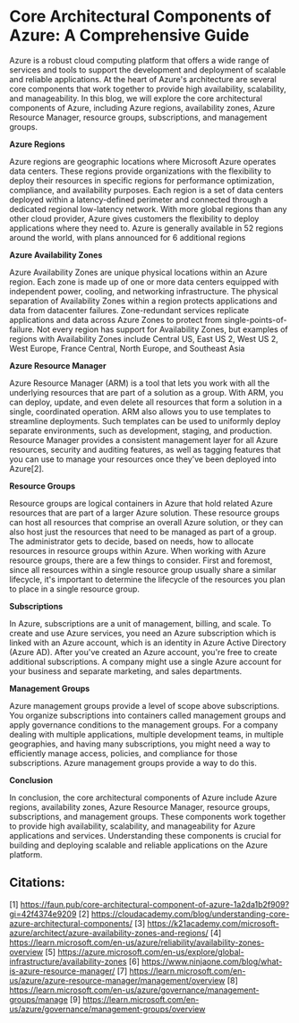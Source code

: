 # Core Architectural Components of Azure: A Comprehensive Guide

Azure is a robust cloud computing platform that offers a wide range of services and tools to support the development and deployment of scalable and reliable applications. At the heart of Azure's architecture are several core components that work together to provide high availability, scalability, and manageability. In this blog, we will explore the core architectural components of Azure, including Azure regions, availability zones, Azure Resource Manager, resource groups, subscriptions, and management groups.

**Azure Regions**

Azure regions are geographic locations where Microsoft Azure operates data centers. These regions provide organizations with the flexibility to deploy their resources in specific regions for performance optimization, compliance, and availability purposes. Each region is a set of data centers deployed within a latency-defined perimeter and connected through a dedicated regional low-latency network. With more global regions than any other cloud provider, Azure gives customers the flexibility to deploy applications where they need to. Azure is generally available in 52 regions around the world, with plans announced for 6 additional regions

**Azure Availability Zones**

Azure Availability Zones are unique physical locations within an Azure region. Each zone is made up of one or more data centers equipped with independent power, cooling, and networking infrastructure. The physical separation of Availability Zones within a region protects applications and data from datacenter failures. Zone-redundant services replicate applications and data across Azure Zones to protect from single-points-of-failure. Not every region has support for Availability Zones, but examples of regions with Availability Zones include Central US, East US 2, West US 2, West Europe, France Central, North Europe, and Southeast Asia

**Azure Resource Manager**

Azure Resource Manager (ARM) is a tool that lets you work with all the underlying resources that are part of a solution as a group. With ARM, you can deploy, update, and even delete all resources that form a solution in a single, coordinated operation. ARM also allows you to use templates to streamline deployments. Such templates can be used to uniformly deploy separate environments, such as development, staging, and production. Resource Manager provides a consistent management layer for all Azure resources, security and auditing features, as well as tagging features that you can use to manage your resources once they've been deployed into Azure[2].

**Resource Groups**

Resource groups are logical containers in Azure that hold related Azure resources that are part of a larger Azure solution. These resource groups can host all resources that comprise an overall Azure solution, or they can also host just the resources that need to be managed as part of a group. The administrator gets to decide, based on needs, how to allocate resources in resource groups within Azure. When working with Azure resource groups, there are a few things to consider. First and foremost, since all resources within a single resource group usually share a similar lifecycle, it's important to determine the lifecycle of the resources you plan to place in a single resource group.

**Subscriptions**

In Azure, subscriptions are a unit of management, billing, and scale. To create and use Azure services, you need an Azure subscription which is linked with an Azure account, which is an identity in Azure Active Directory (Azure AD). After you've created an Azure account, you're free to create additional subscriptions. A company might use a single Azure account for your business and separate marketing, and sales departments.

**Management Groups**

Azure management groups provide a level of scope above subscriptions. You organize subscriptions into containers called management groups and apply governance conditions to the management groups. For a company dealing with multiple applications, multiple development teams, in multiple geographies, and having many subscriptions, you might need a way to efficiently manage access, policies, and compliance for those subscriptions. Azure management groups provide a way to do this.

**Conclusion**

In conclusion, the core architectural components of Azure include Azure regions, availability zones, Azure Resource Manager, resource groups, subscriptions, and management groups. These components work together to provide high availability, scalability, and manageability for Azure applications and services. Understanding these components is crucial for building and deploying scalable and reliable applications on the Azure platform.


## Citations:
[1] https://faun.pub/core-architectural-component-of-azure-1a2da1b2f909?gi=42f4374e9209
[2] https://cloudacademy.com/blog/understanding-core-azure-architectural-components/
[3] https://k21academy.com/microsoft-azure/architect/azure-availability-zones-and-regions/
[4] https://learn.microsoft.com/en-us/azure/reliability/availability-zones-overview
[5] https://azure.microsoft.com/en-us/explore/global-infrastructure/availability-zones
[6] https://www.ninjaone.com/blog/what-is-azure-resource-manager/
[7] https://learn.microsoft.com/en-us/azure/azure-resource-manager/management/overview
[8] https://learn.microsoft.com/en-us/azure/governance/management-groups/manage
[9] https://learn.microsoft.com/en-us/azure/governance/management-groups/overview
